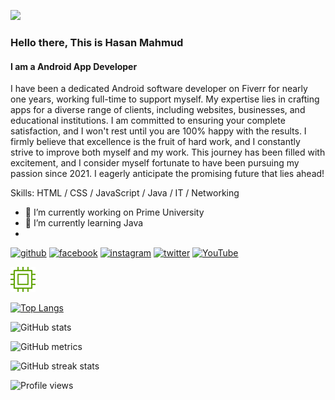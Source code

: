![](https://mdhasanmahmud.000webhostapp.com/githubprofile/playwithandroid.jpg)

### Hello there, This is Hasan Mahmud 
#### I am a Android App Developer

I have been a dedicated Android software developer on Fiverr for nearly one years, working full-time to support myself. My expertise lies in crafting apps for a diverse range of clients, including websites, businesses, and educational institutions. I am committed to ensuring your complete satisfaction, and I won't rest until you are 100% happy with the results. I firmly believe that excellence is the fruit of hard work, and I constantly strive to improve both myself and my work. This journey has been filled with excitement, and I consider myself fortunate to have been pursuing my passion since 2021. I eagerly anticipate the promising future that lies ahead!

Skills:  HTML / CSS / JavaScript / Java / IT / Networking

- 🔭 I’m currently working on Prime University 
- 🌱 I’m currently learning Java 
- 

[<img src='https://cdn.jsdelivr.net/npm/simple-icons@3.0.1/icons/github.svg' alt='github' height='40'>](https://github.com/AppBondTech)  [<img src='https://cdn.jsdelivr.net/npm/simple-icons@3.0.1/icons/facebook.svg' alt='facebook' height='40'>](https://www.facebook.com/hasan.appdev)  [<img src='https://cdn.jsdelivr.net/npm/simple-icons@3.0.1/icons/instagram.svg' alt='instagram' height='40'>]()  [<img src='https://cdn.jsdelivr.net/npm/simple-icons@3.0.1/icons/twitter.svg' alt='twitter' height='40'>]()  [<img src='https://cdn.jsdelivr.net/npm/simple-icons@3.0.1/icons/youtube.svg' alt='YouTube' height='40'>](https://www.youtube.com/channel/UCmNhlpxcbF5uNRJ_LsvGS9A) 

<a href='https://docs.github.com/en/developers'><img src='https://raw.githubusercontent.com/acervenky/animated-github-badges/master/assets/devbadge.gif' width='40' height='40'></a> 

[![Top Langs](https://github-readme-stats.vercel.app/api/top-langs/?username=AppBondTech)](https://github.com/anuraghazra/github-readme-stats)

![GitHub stats](https://github-readme-stats.vercel.app/api?username=AppBondTech&show_icons=true)  

![GitHub metrics](https://metrics.lecoq.io/AppBondTech)  

![GitHub streak stats](https://github-readme-streak-stats.herokuapp.com/?user=AppBondTech)  

![Profile views](https://gpvc.arturio.dev/AppBondTech)  
